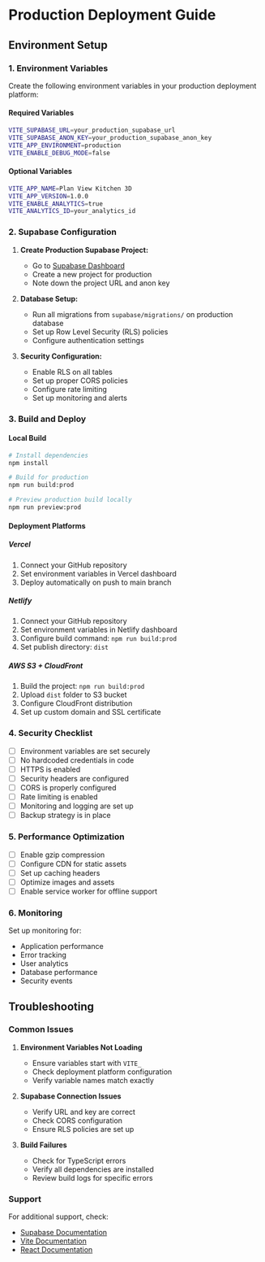 # Production Deployment Guide

## Environment Setup

### 1. Environment Variables

Create the following environment variables in your production deployment platform:

#### Required Variables
```bash
VITE_SUPABASE_URL=your_production_supabase_url
VITE_SUPABASE_ANON_KEY=your_production_supabase_anon_key
VITE_APP_ENVIRONMENT=production
VITE_ENABLE_DEBUG_MODE=false
```

#### Optional Variables
```bash
VITE_APP_NAME=Plan View Kitchen 3D
VITE_APP_VERSION=1.0.0
VITE_ENABLE_ANALYTICS=true
VITE_ANALYTICS_ID=your_analytics_id
```

### 2. Supabase Configuration

1. **Create Production Supabase Project:**
   - Go to [Supabase Dashboard](https://supabase.com/dashboard)
   - Create a new project for production
   - Note down the project URL and anon key

2. **Database Setup:**
   - Run all migrations from `supabase/migrations/` on production database
   - Set up Row Level Security (RLS) policies
   - Configure authentication settings

3. **Security Configuration:**
   - Enable RLS on all tables
   - Set up proper CORS policies
   - Configure rate limiting
   - Set up monitoring and alerts

### 3. Build and Deploy

#### Local Build
```bash
# Install dependencies
npm install

# Build for production
npm run build:prod

# Preview production build locally
npm run preview:prod
```

#### Deployment Platforms

##### Vercel
1. Connect your GitHub repository
2. Set environment variables in Vercel dashboard
3. Deploy automatically on push to main branch

##### Netlify
1. Connect your GitHub repository
2. Set environment variables in Netlify dashboard
3. Configure build command: `npm run build:prod`
4. Set publish directory: `dist`

##### AWS S3 + CloudFront
1. Build the project: `npm run build:prod`
2. Upload `dist` folder to S3 bucket
3. Configure CloudFront distribution
4. Set up custom domain and SSL certificate

### 4. Security Checklist

- [ ] Environment variables are set securely
- [ ] No hardcoded credentials in code
- [ ] HTTPS is enabled
- [ ] Security headers are configured
- [ ] CORS is properly configured
- [ ] Rate limiting is enabled
- [ ] Monitoring and logging are set up
- [ ] Backup strategy is in place

### 5. Performance Optimization

- [ ] Enable gzip compression
- [ ] Configure CDN for static assets
- [ ] Set up caching headers
- [ ] Optimize images and assets
- [ ] Enable service worker for offline support

### 6. Monitoring

Set up monitoring for:
- Application performance
- Error tracking
- User analytics
- Database performance
- Security events

## Troubleshooting

### Common Issues

1. **Environment Variables Not Loading**
   - Ensure variables start with `VITE_`
   - Check deployment platform configuration
   - Verify variable names match exactly

2. **Supabase Connection Issues**
   - Verify URL and key are correct
   - Check CORS configuration
   - Ensure RLS policies are set up

3. **Build Failures**
   - Check for TypeScript errors
   - Verify all dependencies are installed
   - Review build logs for specific errors

### Support

For additional support, check:
- [Supabase Documentation](https://supabase.com/docs)
- [Vite Documentation](https://vitejs.dev/guide/)
- [React Documentation](https://react.dev/)


